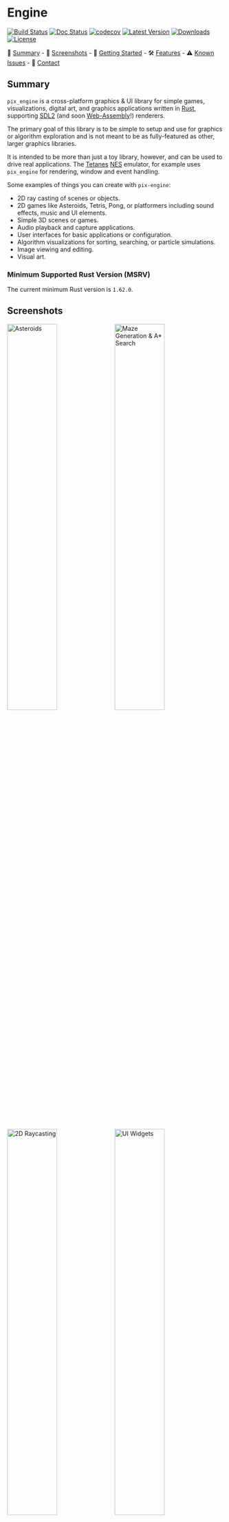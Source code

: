 # Engine

[![Build Status]][build] [![Doc Status]][docs] [![codecov]][coverage] [![Latest
Version]][crates.io] [![Downloads]][crates.io] [![License]][mit]

[build status]: https://img.shields.io/github/actions/workflow/status/lukexor/pix-engine/ci.yml?branch=main
[build]: https://github.com/lukexor/pix-engine/actions/workflows/ci.yml
[doc status]: https://img.shields.io/docsrs/pix-engine?style=plastic
[docs]: https://docs.rs/pix-engine/
[codecov]: https://codecov.io/gh/lukexor/pix-engine/branch/main/graph/badge.svg?token=2O6FVY5VZV
[coverage]: https://codecov.io/gh/lukexor/pix-engine
[latest version]: https://img.shields.io/crates/v/pix-engine?style=plastic
[crates.io]: https://crates.io/crates/pix-engine
[downloads]: https://img.shields.io/crates/d/pix-engine?style=plastic
[license]: https://img.shields.io/crates/l/pix-engine?style=plastic
[mit]: https://github.com/lukexor/pix-engine/blob/main/LICENSE-MIT

📖 [Summary](#summary) - 🌆 [Screenshots](#screenshots) - 🚀 [Getting
Started](#getting-started) - 🛠️ [Features](#features) - ⚠️ [Known
Issues](#known-issues) - 💬 [Contact](#contact)

## Summary

`pix_engine` is a cross-platform graphics & UI library for simple games,
visualizations, digital art, and graphics applications written in [Rust][],
supporting [SDL2][] (and soon [Web-Assembly][wasm]!) renderers.

The primary goal of this library is to be simple to setup and use for graphics
or algorithm exploration and is not meant to be as fully-featured as other,
larger graphics libraries.

It is intended to be more than just a toy library, however, and can be used to
drive real applications. The [Tetanes][] [NES][] emulator, for example uses
`pix_engine` for rendering, window and event handling.

Some examples of things you can create with `pix-engine`:

- 2D ray casting of scenes or objects.
- 2D games like Asteroids, Tetris, Pong, or platformers including sound effects,
  music and UI elements.
- Simple 3D scenes or games.
- Audio playback and capture applications.
- User interfaces for basic applications or configuration.
- Algorithm visualizations for sorting, searching, or particle simulations.
- Image viewing and editing.
- Visual art.

### Minimum Supported Rust Version (MSRV)

The current minimum Rust version is `1.62.0`.

## Screenshots

<img width="48%" alt="Asteroids"
src="https://raw.githubusercontent.com/lukexor/pix-engine/main/images/asteroids.png">&nbsp;&nbsp;<img
width="48%" alt="Maze Generation & A* Search"
src="https://raw.githubusercontent.com/lukexor/pix-engine/main/images/maze.png">
<img width="48%" alt="2D Raycasting"
src="https://raw.githubusercontent.com/lukexor/pix-engine/main/images/2d_raycasting.png">&nbsp;&nbsp;<img
width="48%" alt="UI Widgets"
src="https://raw.githubusercontent.com/lukexor/pix-engine/main/images/gui.png">
<img width="48%" alt="Fluid Simulation"
src="https://raw.githubusercontent.com/lukexor/pix-engine/main/images/fluid_simulation.png">&nbsp;&nbsp;<img
width="48%" alt="Matrix Rain"
src="https://raw.githubusercontent.com/lukexor/pix-engine/main/images/matrix.png">

## Getting Started

### Installing Dependencies

First and foremost you'll need [Rust][] installed! Follow the latest directions
at <https://www.rust-lang.org/learn/get-started>.

When building or running applications for a desktop target such as `macOS`,
`Linux`, or `Windows` and not a [Web-Assembly][wasm] target, you must install
[SDL2][] libraries. Note for windows: You may need to install
[Visual Studio C++ Build Tools][vc++].

There are several options for installing `SDL2`, but these are the most common:

- Install via [homebrew][] for `macOS`, a package management tool like `apt` for
  `Linux` or `MSVC` for `Windows`.

For more details and installation options see the [rust-sdl2][] documentation.

#### macOS, Linux, or Windows 10 Subsystem for Linux (homebrew)

```sh
brew install sdl2 sdl2_gfx sdl2_image sdl2_mixer sdl2_ttf
```

#### Linux (package manager)

Note: The minimum `SDL2` version is `2.0.20`. Some package managers may not have
the latest versions available.

_Ubuntu_:

```sh
sudo apt-get install libsdl2-dev libsdl2-gfx-dev libsdl2-image-dev
libsdl2-mixer-dev libsdl2-ttf-dev
```

_Fedora_:

```sh
sudo dnf install SDL2-devel SDL2_gfx-devel SDL2_image-devel SDL2_mixer-devel SDL2_ttf-devel
```

_Arch_:

```sh
sudo pacman -S sdl2 sdl2_gfx sdl2_image sdl2_mixer sdl2_ttf
```

#### Windows (MSVC)

1. Download the latest `SDL2` `MSVC` development libraries from
   <https://www.libsdl.org/download-2.0.php> e.g. (`SDL2-devel-2.0.20-VC.zip`).
2. Download the latest `SDL2_image`, `SDL2_mixer`, and `SDL2_ttf` `MSVC`
   development libraries from
   <https://www.libsdl.org/projects/>. e.g. (`SDL2_image-devel-2.0.5-VC.zip`).
3. Unzip each `.zip` file into a folder.
4. Copy library files:
   - from: `lib\x64\`
   <!-- markdownlint-disable-next-line line-length -->
   - to: `C:\Users\{Username}\.rustup\toolchains\{current toolchain}\lib\rustlib\{current toolchain}\lib`
     where `{current toolchain}` is likely `stable-x86_64-pc-windows-msvc`.
     - _Note_: If you don't use `rustup`, See [rust-sdl2][] for more info on
       Windows installation.
5. Copy all `dll` files:
   - from: `lib\x64\`
   - to: your `cargo` project next to `Cargo.toml`.

MSVC binaries for SDL2 are also present in this repository under the `lib`
folder.

### Creating Your Application

Creating a visual or interactive application using `pix-engine` requires
implementing only a single method of the [`PixEngine`][appstate] trait for your
application: [`PixEngine::on_update`][appstate::on_update] which gets executed as
often as possible. Within that function you'll have access to a mutable
[`PixState`][pixstate] object which provides several methods for modifying
settings and drawing to the screen.

[`PixEngine`][appstate] provides additional methods that can be implemented to
respond to user events and handle application startup and teardown.

Here's an example application which simply draws a circle following the mouse
and renders it white or black depending if the mouse is held down or not:

```rust no_run
use pix_engine::prelude::*;

struct MyApp;

impl PixEngine for MyApp {
    // Set up application state and initial settings. `PixState` contains
    // engine specific state and utility methods for actions like getting mouse
    // coordinates, drawing shapes, etc. (Optional)
    fn on_start(&mut self, s: &mut PixState) -> PixResult<()> {
        // Set the background to GRAY and clear the screen.
        s.background(Color::GRAY);

        // Change the font family to NOTO and size to 16 instead of using the
        // defaults.
        s.font_family(Font::NOTO)?;
        s.font_size(16);

        // Returning `Err` instead of `Ok` would indicate initialization failed,
        // and that the application should terminate immediately.
        Ok(())
    }

    // Main update/render loop. Called as often as possible unless
    // `target_frame_rate` was set with a value. (Required)
    fn on_update(&mut self, s: &mut PixState) -> PixResult<()> {
        // Set fill color to black if mouse is pressed, otherwise wite.
        if s.mouse_pressed() {
            s.fill(color!(0));
        } else {
            s.fill(color!(255));
        }

        // Draw a circle with fill color at the mouse position with a radius of
        // 80.
        let m = s.mouse_pos();
        s.circle([m.x(), m.y(), 80])?;

        Ok(())
    }

    // Clean up any state or resources before exiting such as deleting temporary
    // files or saving game state. (Optional)
    fn on_stop(&mut self, s: &mut PixState) -> PixResult<()> {
        Ok(())
    }
}

fn main() -> PixResult<()> {
    let mut engine = Engine::builder()
      .dimensions(800, 600)
      .title("MyApp")
      .show_frame_rate()
      .resizable()
      .build()?;
    let mut app = MyApp;
    engine.run(&mut app)
}
```

## Features

### Crate Feature Flags

The following features can be added to your `Cargo.toml` depending on your
needs. e.g.:

```toml
[dependencies.pix-engine]
version = "0.6.0"
default-features = false
features = ["serde"]
```

- **serde** - Adds [serde][] `Serialize`/`Deserialize` implementations for all
  enums/structs.

- **backtrace** - Enables the `backtrace` feature for [anyhow][], which allows
  printing backtraces based on environment variables outlined in
  [std::backtrace][]. Useful for debugging.

- **opengl** - Forces `sdl2` to use `opengl` as its renderer. This feature is
  disabled by default, allowing `sdl2` to use whichever renderer it defaults to
  on the target system. For example, macOS defaults to `metal`.

### PixState

[`PixState`][pixstate] is the global application context for the entire
`pix-engine` lifecycle from setup to teardown. It contains all of the settings
and methods required to draw pixels to the screen, manage windows, textures,
rendering settings, etc. See [Creating Your
Application](#creating-your-application) for a brief introduction to the engine
lifecycle methods and examples of using [`PixState`][pixstate].

### Drawing

All of the drawing primitives for drawing shapes, text, or UI widgets are all
available on the [`PixState`][pixstate] instance. Some methods are only
available when the corresponding traits are in scope. Many traits are included
by default in the [`prelude`](crate::prelude).

Some examples:

```rust ignore
// Draw a circle at `(x, y)` coordinates`(0, 0)` with a radius of `80`.
s.circle([0, 0, 80])?;

// Draw a rectangle at `(x, y)` coordinates `(10, 20)` with a width `80` and a
// height of `100`.
s.rect([10, 20, 80, 100])?;
```

There are also several convenience macros for creating shapes that can be used
for drawing, or storing inside a `struct`:

```rust ignore
// Create a triangle with points at `(x, y)` coordinates `(10, 20)`, `(30, 10)`,
// `(20, 25)`.
let t = tri!([10, 20], [30, 10], [20, 25]);

// Create a 3D point at `(x, y, z)` coordinates `(10, 20, 10)`.
let p = point!(10, 20, 10);

// Create a square at point `p` with a width/height of `100`.
let r = square!(p, 100);
```

#### Textures

Textures are simple a representation of pixels but have some extra flexibility:

- They can be drawn to separately from the primary canvas being rendered.
- They can be transformed, clipped, or modified.
- They can be blended together and overlayed on each other.

By default, all drawing operations target the primary window canvas. Once drawn,
the pixels are static and can only be drawn over. Using textures allows you to
create things like draggable elements, popups, animation sprites, etc.

To create a texture:

```rust ignore
// Create a texture with a width and height of 256, formatting as RGB with no
// alpha channel. You can also provide `None` as the format which will inherit
// the format of the current window.
let texture_id = s.create_texture(256, 256, PixelFormat::Rgb);

// Draw to the texture. These changes are not visible in the window.
s.set_texture_target(texture_id)?;
s.background(Color::BLACK);
s.text("Hello World!");
s.clear_texture_target();

// Now draw the texture to the current canvas. Specifying `None` as the `src`
// argument means use the entire texture size. The `dst` here is double the
// original texture which has the effect of scaling the texture by 2.
s.texture(texture_id, None, rect!(0, 0, 512, 512))?;

// To clean up unused textures, simply delete them.
s.delete_texture(texture_id)?;
```

### Audio

A limited form of audio support is available, with wider support coming soon. By
default, an audio queue is available that you can push samples to:

```rust ignore
s.resume_audio(); // Audio queue starts in a `Paused` state.

// Some method generating `f32` samples between 0.0 and 1.0
let samples = generate_audio();
s.enqueue_audio(&samples);
```

There is also an [`AudioCallback`](crate::prelude::AudioCallback) trait you can
implement for doing callback-based audio generation. See the `examples/` folder
for details. Using this callback you can also do limited audio recording and
playback with a microphone.

### UI

#### Overview

`pix-engine` offers an immediate mode graphical user interface ([IMGUI][])
library which allows for rapid UI development that is performant and simple to
setup/iterate on. Some limitations:

- Styling is limited to simple color themes and spacing.
- No animations or graphical effects.
- Limited layout constructs - more complicated layouts require carefully crafted
  code.
- Limited responsiveness for changes in viewport.

Much of the API design is inspired by [Dear ImGui][], but note the following differences:

- There are no window rendering utilities or features. Instead, separate native
  windows can be opened with UI elements rendered within. This approach
  simplifies window management by leveraging the native window features like
  minimize, maximize, resizing, etc.

#### End-User Guide

- `Tab`/`Shift-Tab` cycles focus through interactable elements.
- `Enter`/`Return` on an active element simulates clicking on it.
- `Ctrl+Click` (`Cmd+Click` on macOS) on a slider or drag box to edit the value
  as text.
  - Pressing `Tab`/`Escape`/`Return` exits editing mode.
- The mouse wheel can scroll elements that are out of view.
- Text Fields:
  - `Ctrl+Backspace` (`Cmd+Backspace` on macOS) to delete all content.
  - `Alt+Backspace` (`Option+Backspace` on macOS) to delete a single word.
  - `Ctrl+X` (`Cmd+X` on macOS) to cut contents to the system clipboard.
  - `Ctrl+C` (`Cmd+C` on macOS) to copy contents to the system clipboard.
  - `Ctrl+V` (`Cmd+V` on macOS) to paste contents from the system clipboard.

#### Programmer Notes

- See `gui` in the `examples/` folder to get started.
- The UI is generated in code with UI method calls executed on the `PixState`
  instance in the `PixState::on_update` render loop which is called every frame.
- Elements are rendered in-order from top-left, to bottom-right.
- Unless explicitly changed, each element will position itself below the
  previous element. Calling `PixState::same_line` will shift position to the
  right of the previous element.

#### Windows

As your application grows, you may find the need to have different views open
simultaneously. This can be done by opening up additional windows to render
into. Each window has it's own canvas, while sharing the global `PixState`
context settings. The API is very similar to working with textures.

```rust ignore
// Create a window with size of 800x600.
let window_id = s
  .window()
  .dimensions(800, 600)
  .title("My Window")
  .position_centered()
  .build()?;

// Draw to the window. These changes are immediately visible in the window.
s.set_window_target(window_id)?;
s.background(Color::BLACK);
s.fill(Color::RED);
s.text("Hello World!");
s.reset_window_target();

// A user can either close the window with the `X` button, `Ctrl-W`, `Alt-F4`,
// etc. or you can close it programatically.
s.close_window(window_id)?;
```

**Note:** One thing to consider when creating and managing widnows is that when
a window gets closed, its ID becomes invalid. Attempting to draw in an invalid
window will return an error. Thus, most window creation will also require
removing invalid window IDs from their application:

```rust ignore
fn on_window_event(
    &mut self,
    _s: &mut PixState,
    window_id: WindowId,
    event: WindowEvent,
) -> PixResult<()> {
    if event == WindowEvent::Close && self.popup_window == Some(window_id) {
      self.popup_window = None;
    }
    Ok(())
}
```

### Logging

This library uses the [log][] crate. To leverage
logging in your application, choose one of the supported logger implementations
and initialize it in your `main` function.

Example using [env_logger][]:

```rust ignore
fn main() -> PixResult<()> {
    env_logger::init();

    let mut engine = Engine::builder()
      .dimensions(800, 600)
      .title("MyApp")
      .build()?;
    let mut app = MyApp;
    engine.run(&mut app)
}
```

## Known Issues

See the [github issue tracker][].

## License

Licensed under either of

- Apache License, Version 2.0 ([LICENSE-APACHE][])
- MIT license ([LICENSE-MIT][])

at your option.

## Contribution

Unless you explicitly state otherwise, any contribution intentionally submitted
for inclusion in the work by you, as defined in the Apache-2.0 license, shall be
dual licensed as above, without any additional terms or conditions.

## Contact

For issue reporting, please use the [github issue tracker][]. You can also
contact me directly at <https://lukeworks.tech/contact/>.

## Credits

This has been a true passion project for several years and I can't thank the
open source community enough for the all the amazing content and support.

A special shout out to the following projects which heavily inspired the
implementation and evolution of this crate:

- [OneLoneCoder][] and the [olcPixelGameEngine][].
- [The Coding Train][] and [p5js][].
- [Dear ImGui][]

[rust]: https://www.rust-lang.org/
[sdl2]: https://crates.io/crates/sdl2/
[vc++]: https://visualstudio.microsoft.com/visual-cpp-build-tools/
[homebrew]: https://brew.sh/
[rust-sdl2]: https://github.com/Rust-SDL2/rust-sdl2#sdl20-development-libraries
[log]: https://crates.io/crates/log
[env_logger]: https://crates.io/crates/env_logger
[wasm]: https://www.rust-lang.org/what/wasm
[tetanes]: https://crates.io/crates/tetanes
[nes]: https://en.wikipedia.org/wiki/Nintendo_Entertainment_System
[appstate]: crate::prelude::PixEngine
[appstate::on_update]: crate::prelude::PixEngine::on_update
[pixstate]: crate::prelude::PixState
[serde]: https://crates.io/crates/serde
[anyhow]: https://crates.io/crates/anyhow
[std::backtrace]: https://doc.rust-lang.org/std/backtrace/index.html#environment-variables
[github issue tracker]: https://github.com/lukexor/pix-engine/issues
[license-apache]: http://www.apache.org/licenses/LICENSE-2.0
[license-mit]: http://opensource.org/licenses/MIT
[onelonecoder]: https://github.com/OneLoneCoder/
[olcpixelgameengine]: https://github.com/OneLoneCoder/olcPixelGameEngine
[the coding train]: https://www.youtube.com/channel/UCvjgXvBlbQiydffZU7m1_aw
[p5js]: https://p5js.org/
[imgui]: http://www.johno.se/book/imgui.html
[dear imgui]: https://github.com/ocornut/imgui
